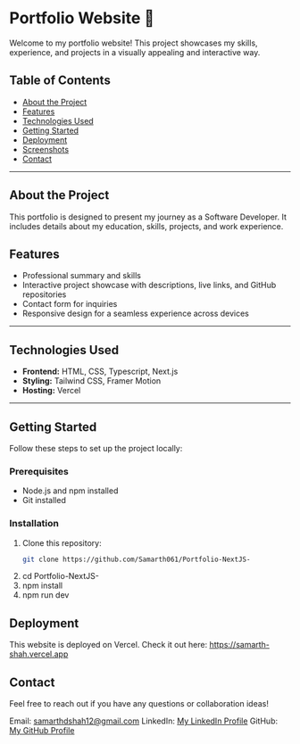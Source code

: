 # Portfolio Website 🌟

Welcome to my portfolio website! This project showcases my skills, experience, and projects in a visually appealing and interactive way.

## Table of Contents

- [About the Project](#about-the-project)
- [Features](#features)
- [Technologies Used](#technologies-used)
- [Getting Started](#getting-started)
- [Deployment](#deployment)
- [Screenshots](#screenshots)
- [Contact](#contact)

---

## About the Project

This portfolio is designed to present my journey as a Software Developer. It includes details about my education, skills, projects, and work experience.

## Features

- Professional summary and skills
- Interactive project showcase with descriptions, live links, and GitHub repositories
- Contact form for inquiries
- Responsive design for a seamless experience across devices

---

## Technologies Used

- **Frontend:** HTML, CSS, Typescript, Next.js
- **Styling:** Tailwind CSS, Framer Motion
- **Hosting:** Vercel

---

## Getting Started

Follow these steps to set up the project locally:

### Prerequisites

- Node.js and npm installed
- Git installed

### Installation

1. Clone this repository:
   ```bash
   git clone https://github.com/Samarth061/Portfolio-NextJS-
   ```
2. cd Portfolio-NextJS-
3. npm install
4. npm run dev

## Deployment

This website is deployed on Vercel. Check it out here: https://samarth-shah.vercel.app

## Contact

Feel free to reach out if you have any questions or collaboration ideas!

Email: samarthdshah12@gmail.com
LinkedIn: [My LinkedIn Profile](https://www.linkedin.com/in/samarth-shah-319806224/)
GitHub: [My GitHub Profile](https://github.com/Samarth061)
